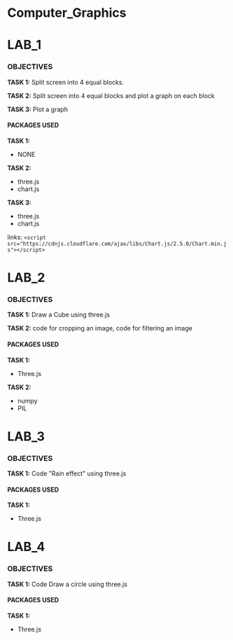 # Computer_Graphics


# LAB_1  
### OBJECTIVES

**TASK 1:** Split screen into 4 equal blocks.

**TASK 2:** Split screen into 4 equal blocks and plot a graph on each block

**TASK 3:** Plot a graph

#### PACKAGES USED

**TASK 1:**
- NONE

**TASK 2:**
- three.js
- chart.js

**TASK 3:**
- three.js
- chart.js


links:
`<script src="https://cdnjs.cloudflare.com/ajax/libs/Chart.js/2.5.0/Chart.min.js"></script>`

# LAB_2
### OBJECTIVES

**TASK 1:** Draw a Cube using three.js

**TASK 2:** code for cropping an image, code for filtering an image 

#### PACKAGES USED

**TASK 1:** 
- Three.js

**TASK 2:**
- numpy
- PIL


# LAB_3   

### OBJECTIVES

**TASK 1:** Code "Rain effect" using three.js   

#### PACKAGES USED

**TASK 1:** 

- Three.js

# LAB_4   

### OBJECTIVES

**TASK 1:** Code Draw a circle using three.js   

#### PACKAGES USED

**TASK 1:** 
- Three.js

